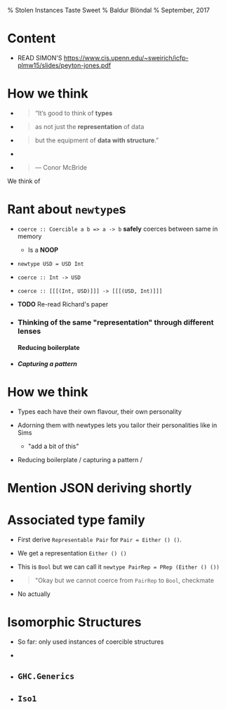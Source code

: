 % Stolen Instances Taste Sweet
% Baldur Blöndal
% September, 2017

# Content

- READ SIMON'S https://www.cis.upenn.edu/~sweirich/icfp-plmw15/slides/peyton-jones.pdf

# How we think

- > “It’s good to think of **types**
- > as not just the **representation** of data
- > but the equipment of **data with structure**.”
- >
- > — Conor McBride

We think of 

# Rant about `newtype`s

- `coerce :: Coercible a b => a -> b` **safely** coerces between same in memory
    - Is a **NOOP**

- `newtype USD = USD Int` 

- `coerce :: Int -> USD`

- `coerce :: [[[(Int, USD)]]] -> [[[(USD, Int)]]]`

- **TODO** Re-read Richard's paper

- ### Thinking of the same "representation" through different lenses

    #### Reducing boilerplate

- ##### Capturing a pattern

# How we think 


- Types each have their own flavour, their own personality

- Adorning them with newtypes lets you tailor their personalities like in Sims

    - "add a bit of this"


- Reducing boilerplate / capturing a pattern / 

# Mention JSON deriving shortly

# Associated type family

- First derive `Representable Pair` for `Pair = Either () ()`.

- We get a representation `Either () ()`

- This is `Bool` but we can call it `newtype PairRep = PRep (Either () ())`

- > "Okay but we cannot coerce from `PairRep` to `Bool`, checkmate

- No actually

# Isomorphic Structures

- So far: only used instances of coercible structures

- 

- ## `GHC.Generics`

- ## `Iso1`

<!--- pandoc -f markdown -t slidy -i -s --self-contained -o mypresentation.html Presentation.md --->

